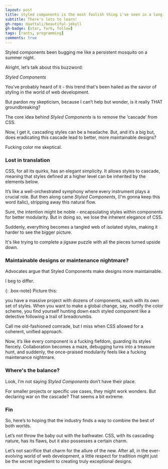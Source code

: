 ```yaml
---
layout: post
title: styled components is the most foolish thing i've seen in a long time
subtitle: There's lots to learn!
gh-repo: daattali/beautiful-jekyll
gh-badge: [star, fork, follow]
tags: [rants, programming]
comments: true
---
```


Styled components been bugging me like a persistent mosquito on a summer night.

Alright, let’s talk about this buzzword: 

*Styled Components*

You’ve probably heard of it - this trend that's been hailed as the savior of styling in the world of web development. 

But pardon my skepticism, because I can’t help but wonder, is it really THAT groundbreaking?

The core idea behind *Styled Components* is to remove the ‘cascade’ from CSS. 

Now, I get it, cascading styles can be a headache. But, and it’s a big but, does eradicating this cascade lead to better, more maintainable designs? 

Fucking color me skeptical.

### Lost in translation

CSS, for all its quirks, has an elegant simplicity. It allows styles to cascade, meaning that styles defined at a higher level can be inherited by the elements below. 

It’s like a well-orchestrated symphony where every instrument plays a crucial role. But then along came *Styled Components*, (I'm gonna keep this word italic), stripping away this natural flow.

Sure, the intention might be noble - encapsulating styles within components for better modularity. But in doing so, we lose the inherent elegance of CSS. 

Suddenly, everything becomes a tangled web of isolated styles, making it harder to see the bigger picture. 

It's like trying to complete a jigsaw puzzle with all the pieces turned upside down.

### Maintainable designs or maintenance nightmare?

Advocates argue that Styled Components make designs more maintainable. 

I beg to differ. 

{: .box-note}
Picture this: 

you have a massive project with dozens of components, each with its own set of styles. When you want to make a global change, say, modify the color scheme, you find yourself hunting down each styled component like a detective following a trail of breadcrumbs.

Call me old-fashioned comrade, but I miss when CSS allowed for a coherent, unified approach. 

Now, it’s like every component is a fucking fiefdom, guarding its styles fiercely. Collaboration becomes a maze, debugging turns into a treasure hunt, and suddenly, the once-praised modularity feels like a fucking maintenance nightmare.

### Where's the balance?

Look, I’m not saying *Styled Components* don’t have their place. 

For smaller projects or specific use cases, they might work wonders. But declaring war on the cascade? That seems a bit extreme.

### Fin

So, here’s to hoping that the industry finds a way to combine the best of both worlds. 

Let’s not throw the baby out with the bathwater. CSS, with its cascading nature, has its flaws, but it also possesses a certain charm. 

Let’s not sacrifice that charm for the allure of the new. After all, in the ever-evolving world of web development, a little respect for tradition might just be the secret ingredient to creating truly exceptional designs.

